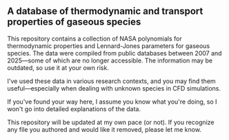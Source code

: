 ## A database of thermodynamic and transport properties of gaseous species

This repository contains a collection of NASA polynomials for thermodynamic properties and Lennard-Jones parameters for gaseous species. The data were compiled from public databases between 2007 and 2025—some of which are no longer accessible. The information may be outdated, so use it at your own risk.

I've used these data in various research contexts, and you may find them useful—especially when dealing with unknown species in CFD simulations.

If you've found your way here, I assume you know what you're doing, so I won't go into detailed explanations of the data.

This repository will be updated at my own pace (or not). If you recognize any file you authored and would like it removed, please let me know.
